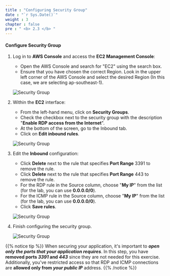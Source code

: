 ```yaml
---
title : "Configuring Security Group"
date : "`r Sys.Date()`"
weight : 3
chapter : false
pre : " <b> 2.3 </b> "
---
```


#### Configure Security Group

1. Log in to **AWS Console** and access the **EC2 Management Console**:
   - Open the AWS Console and search for "EC2" using the search box.
   - Ensure that you have chosen the correct Region. Look in the upper left corner of the AWS Console and select the desired Region (In this case, we are selecting ap-southeast-1).

   ![Security Group](/images/2.3-SecurityGroup/0001.png?width=90pc)

2. Within the **EC2** interface:
   - From the left-hand menu, click on **Security Groups**.
   - Check the checkbox next to the security group with the description "**Enable RDP access from the Internet**".
   - At the bottom of the screen, go to the Inbound tab.
   - Click on **Edit inbound rules**.

   ![Security Group](/images/2.3-SecurityGroup/0002.png?width=90pc)

3. Edit the **Inbound** configuration:
   - Click **Delete** next to the rule that specifies **Port Range** 3391 to remove the rule.
   - Click **Delete** next to the rule that specifies **Port Range** 443 to remove the rule.
   - For the RDP rule in the Source column, choose "**My IP**" from the list (for the lab, you can use **0.0.0.0/0**).
   - For the ICMP rule in the Source column, choose "**My IP**" from the list (for the lab, you can use **0.0.0.0/0**).
   - Click **Save rules**.

   ![Security Group](/images/2.3-SecurityGroup/0003.png?width=90pc)

4. Finish configuring the security group.

   ![Security Group](/images/2.3-SecurityGroup/0004.png?width=90pc)

{{% notice tip %}}
When securing your application, it's important to ***open only the ports that your application requires***. In this step, you have **removed ports *3391* and *443*** since they are not needed for this exercise. Additionally, you've restricted access so that RDP and ICMP connections are **allowed only from *your public IP*** address.
{{% /notice %}}
